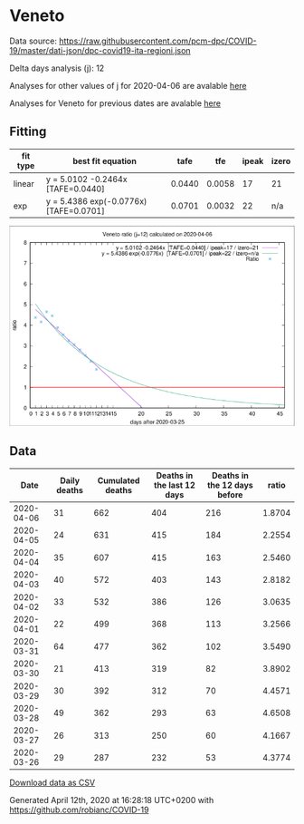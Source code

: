# Veneto

Data source: https://raw.githubusercontent.com/pcm-dpc/COVID-19/master/dati-json/dpc-covid19-ita-regioni.json

Delta days analysis (j): 12

Analyses for other values of j for 2020-04-06 are avalable [here](../README.md)

Analyses for Veneto for previous dates are avalable [here](../../README.md)

## Fitting 
|fit type|best fit equation|tafe|tfe|ipeak|izero|
|-------|-----|--------|------|---|---|
|linear|y = 5.0102 -0.2464x  [TAFE=0.0440]|0.0440|0.0058|17|21|
|exp|y = 5.4386 exp(-0.0776x)  [TAFE=0.0701]|0.0701|0.0032|22|n/a|

![Plot](COVID-19_veneto_j12_2020-04-06.png)

## Data
|Date|Daily deaths|Cumulated deaths|Deaths in the last 12 days|Deaths in the 12 days before|ratio|
|----|----------|-----------|-------|--------------------|-----|
|2020-04-06|31|662|404|216|1.8704|
|2020-04-05|24|631|415|184|2.2554|
|2020-04-04|35|607|415|163|2.5460|
|2020-04-03|40|572|403|143|2.8182|
|2020-04-02|33|532|386|126|3.0635|
|2020-04-01|22|499|368|113|3.2566|
|2020-03-31|64|477|362|102|3.5490|
|2020-03-30|21|413|319|82|3.8902|
|2020-03-29|30|392|312|70|4.4571|
|2020-03-28|49|362|293|63|4.6508|
|2020-03-27|26|313|250|60|4.1667|
|2020-03-26|29|287|232|53|4.3774|

[Download data as CSV](COVID-19_veneto_j12_2020-04-06.csv)

Generated April 12th, 2020 at 16:28:18 UTC+0200 with https://github.com/robianc/COVID-19
